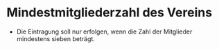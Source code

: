 # Mindestmitgliederzahl des Vereins

- Die Eintragung soll nur erfolgen, wenn die Zahl der Mitglieder mindestens sieben beträgt.

